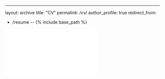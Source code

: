 ---
layout: archive
title: "CV"
permalink: /cv/
author_profile: true
redirect_from:
  - /resume
--
{% include base_path %}

<embed src= "Van_Dyck_cv_Jul2021 (2).pdf">
